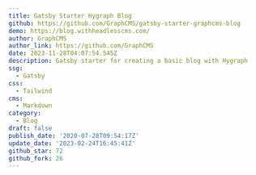 ```yaml
---
title: Gatsby Starter Hygraph Blog
github: https://github.com/GraphCMS/gatsby-starter-graphcms-blog
demo: https://blog.withheadlesscms.com/
author: GraphCMS
author_link: https://github.com/GraphCMS
date: 2023-11-28T04:07:54.545Z
description: Gatsby starter for creating a basic blog with Hygraph
ssg:
  - Gatsby
css:
  - Tailwind
cms:
  - Markdown
category:
  - Blog
draft: false
publish_date: '2020-07-28T09:54:17Z'
update_date: '2023-02-24T16:45:41Z'
github_star: 72
github_fork: 26
---
```

